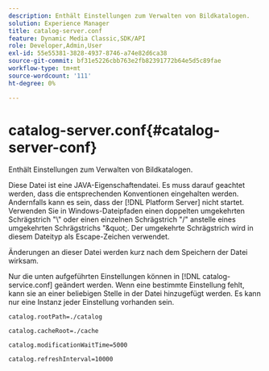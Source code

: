 ```yaml
---
description: Enthält Einstellungen zum Verwalten von Bildkatalogen.
solution: Experience Manager
title: catalog-server.conf
feature: Dynamic Media Classic,SDK/API
role: Developer,Admin,User
exl-id: 55e55381-3828-4937-8746-a74e82d6ca38
source-git-commit: bf31e5226cbb763e2fb82391772b64e5d5c89fae
workflow-type: tm+mt
source-wordcount: '111'
ht-degree: 0%

---
```


# catalog-server.conf{#catalog-server-conf}

Enthält Einstellungen zum Verwalten von Bildkatalogen.

Diese Datei ist eine JAVA-Eigenschaftendatei. Es muss darauf geachtet werden, dass die entsprechenden Konventionen eingehalten werden. Andernfalls kann es sein, dass der [!DNL Platform Server] nicht startet. Verwenden Sie in Windows-Dateipfaden einen doppelten umgekehrten Schrägstrich &quot;\\&quot; oder einen einzelnen Schrägstrich &quot;/&quot; anstelle eines umgekehrten Schrägstrichs &quot;\&quot;. Der umgekehrte Schrägstrich wird in diesem Dateityp als Escape-Zeichen verwendet.

Änderungen an dieser Datei werden kurz nach dem Speichern der Datei wirksam.

Nur die unten aufgeführten Einstellungen können in [!DNL catalog-service.conf] geändert werden. Wenn eine bestimmte Einstellung fehlt, kann sie an einer beliebigen Stelle in der Datei hinzugefügt werden. Es kann nur eine Instanz jeder Einstellung vorhanden sein.

`catalog.rootPath=./catalog`

`catalog.cacheRoot=./cache`

`catalog.modificationWaitTime=5000`

`catalog.refreshInterval=10000`
